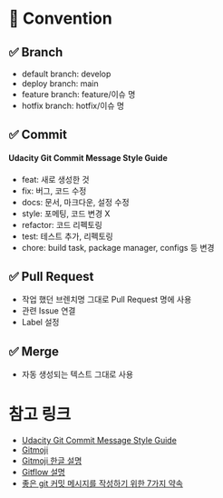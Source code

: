 # 📒 Convention

## ✅ Branch

- default branch: develop
- deploy branch: main
- feature branch: feature/이슈 명
- hotfix branch: hotfix/이슈 명

## ✅ Commit

#### Udacity Git Commit Message Style Guide

- feat: 새로 생성한 것
- fix: 버그, 코드 수정
- docs: 문서, 마크다운, 설정 수정
- style: 포메팅, 코드 변경 X
- refactor: 코드 리펙토링
- test: 테스트 추가, 리펙토링
- chore: build task, package manager, configs 등 변경

## ✅ Pull Request

- 작업 했던 브렌치명 그대로 Pull Request 명에 사용
- 관련 Issue 연결
- Label 설정

## ✅ Merge

- 자동 생성되는 텍스트 그대로 사용

# 참고 링크

- [Udacity Git Commit Message Style Guide](https://udacity.github.io/git-styleguide/)
- [Gitmoji](https://gitmoji.dev/)
- [Gitmoji 한글 설명](https://treasurebear.tistory.com/70)
- [Gitflow 설명](https://mini-min-dev.tistory.com/23?category=982441)
- [좋은 git 커밋 메시지를 작성하기 위한 7가지 약속](https://meetup.nhncloud.com/posts/106)
